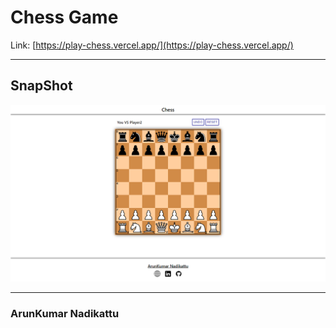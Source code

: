 # Chess Game

Link: [https://play-chess.vercel.app/](https://play-chess.vercel.app/)

---

## SnapShot

![SnapShot](snapshot.png)

---

### ArunKumar Nadikattu

